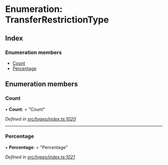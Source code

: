 # Enumeration: TransferRestrictionType

## Index

### Enumeration members

* [Count](transferrestrictiontype.md#count)
* [Percentage](transferrestrictiontype.md#percentage)

## Enumeration members

###  Count

• **Count**: = "Count"

*Defined in [src/types/index.ts:1020](https://github.com/PolymathNetwork/polymesh-sdk/blob/bf2b7a12/src/types/index.ts#L1020)*

___

###  Percentage

• **Percentage**: = "Percentage"

*Defined in [src/types/index.ts:1021](https://github.com/PolymathNetwork/polymesh-sdk/blob/bf2b7a12/src/types/index.ts#L1021)*
